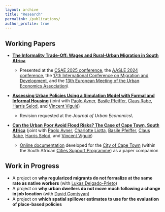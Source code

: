 ```yaml
---
layout: archive
title: "Research"
permalink: /publications/
author_profile: true
---
```


## Working Papers

- [**The Informality Trade-Off: Wages and Rural-Urban Migration in South Africa**](https://tlmonnier.github.io/files/Monnier_InformalMigration.pdf)
	- Presented at the [CSAE 2025 conference](https://www.csae.ox.ac.uk/csae-conference-2025), the [AASLE 2024 conference](https://www.aasle.org/bangkok-conference-info), the [17th International Conference on Migration and Development](https://www.bolognaconventionbureau.it/en/events/17th-international-conference-on-migrati/), and the [13th European Meeting of the Urban Economics Association](https://urbaneconomics.org/meetings/emuea2024/)\

- [**Assessing Urban Policies Using a Simulation Model with Formal and Informal Housing**](https://tlmonnier.github.io/files/Monnier_InformalHousing.pdf) (joint with [Paolo Avner](https://blogs.worldbank.org/team/paolo-avner), [Basile Pfeiffer](https://www.linkedin.com/in/basile-pfeiffer-3a630986?originalSubdomain=fr), [Claus Rabe](https://www.linkedin.com/in/claus-rabe-ba099119/?originalSubdomain=za), [Harris Selod](https://sites.google.com/site/hselod/), and [Vincent Viguié](https://www.vincentviguie.com/))
	- Revision requested at the *Journal of Urban Economics*\

- [**Can the Urban Poor Avoid Flood Risks? The Case of Cape Town, South Africa**](https://tlmonnier.github.io/files/Monnier_InformalFloods.pdf) (joint with [Paolo Avner](https://blogs.worldbank.org/team/paolo-avner), [Charlotte Liotta](https://www.centre-cired.fr/charlotte-liotta/), [Basile Pfeiffer](https://www.linkedin.com/in/basile-pfeiffer-3a630986?originalSubdomain=fr), [Claus Rabe](https://www.linkedin.com/in/claus-rabe-ba099119/?originalSubdomain=za), [Harris Selod](https://sites.google.com/site/hselod/), and [Vincent Viguié](https://www.vincentviguie.com/)) 
	- [Online documentation](https://cired.github.io/cape_town_NEDUM_Python/) developed for the [City of Cape Town](https://www.capetown.gov.za/) (within the South African [Cities Support Programme](https://csp.treasury.gov.za/)) as a paper companion


## Work in Progress

- A project on **why regularized migrants do not formalize at the same rate as native workers** (with [Lukas Delgado-Prieto](https://ludelgad.github.io/))
- A project on **why urban dwellers do not move much following a change in job location** (with [David Gomtsyan](https://dgomtsyan.weebly.com/))
- A project on **which spatial spillover estimates to use for the evaluation of place-based policies**
